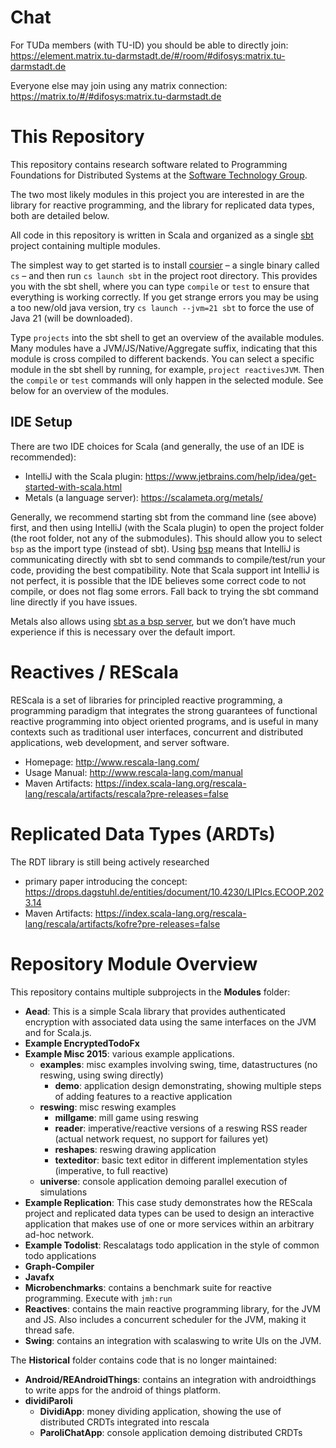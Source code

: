 # Chat

For TUDa members (with TU-ID) you should be able to directly join:
https://element.matrix.tu-darmstadt.de/#/room/#difosys:matrix.tu-darmstadt.de

Everyone else may join using any matrix connection:
https://matrix.to/#/#difosys:matrix.tu-darmstadt.de

# This Repository

This repository contains research software related to Programming Foundations for Distributed Systems at the [Software Technology Group](http://www.stg.tu-darmstadt.de/).

The two most likely modules in this project you are interested in are the library for reactive programming, and the library for replicated data types, both are detailed below.

All code in this repository is written in Scala and organized as a single [sbt](https://www.scala-sbt.org/) project containing multiple modules.

The simplest way to get started is to install [coursier](https://get-coursier.io/docs/cli-installation) – a single binary called `cs` – and then run `cs launch sbt` in the project root directory. This provides you with the sbt shell, where you can type `compile` or `test` to ensure that everything is working correctly. If you get strange errors you may be using a too new/old java version, try `cs launch --jvm=21 sbt` to force the use of Java 21 (will be downloaded).

Type `projects` into the sbt shell to get an overview of the available modules. Many modules have a JVM/JS/Native/Aggregate suffix, indicating that this module is cross compiled to different backends. You can select a specific module in the sbt shell by running, for example, `project reactivesJVM`. Then the `compile` or `test` commands will only happen in the selected module. See below for an overview of the modules.

## IDE Setup

There are two IDE choices for Scala (and generally, the use of an IDE is recommended):

* IntelliJ with the Scala plugin: https://www.jetbrains.com/help/idea/get-started-with-scala.html
* Metals (a language server): https://scalameta.org/metals/

Generally, we recommend starting sbt from the command line (see above) first, and then using IntelliJ (with the Scala plugin) to open the project folder (the root folder, not any of the submodules). This should allow you to select `bsp` as the import type (instead of sbt). Using [bsp](https://www.scala-lang.org/blog/2020/10/27/bsp-in-sbt.html) means that IntelliJ is communicating directly with sbt to send commands to compile/test/run your code, providing the best compatibility.
Note that Scala support int IntelliJ is not perfect, it is possible that the IDE believes some correct code to not compile, or does not flag some errors. Fall back to trying the sbt command line directly if you have issues.

Metals also allows using [sbt as a bsp server](https://scalameta.org/metals/docs/build-tools/sbt/#sbt-build-server), but we don’t have much experience if this is necessary over the default import.



# Reactives / REScala

REScala is a set of libraries for principled reactive programming,
a programming paradigm that integrates the strong guarantees of functional reactive programming into object oriented programs,
and is useful in many contexts such as traditional user interfaces, concurrent and distributed applications, web development, and server software.

* Homepage: <http://www.rescala-lang.com/>
* Usage Manual: <http://www.rescala-lang.com/manual>
* Maven Artifacts: https://index.scala-lang.org/rescala-lang/rescala/artifacts/rescala?pre-releases=false

# Replicated Data Types (ARDTs)

The RDT library is still being actively researched

* primary paper introducing the concept: https://drops.dagstuhl.de/entities/document/10.4230/LIPIcs.ECOOP.2023.14
* Maven Artifacts: https://index.scala-lang.org/rescala-lang/rescala/artifacts/kofre?pre-releases=false


# Repository Module Overview

This repository contains multiple subprojects in the __Modules__ folder:

* __Aead__: This is a simple Scala library that provides authenticated encryption with associated data using the same interfaces on the JVM and for Scala.js.
* __Example EncryptedTodoFx__
* __Example Misc 2015__: various example applications.
  * __examples__: misc examples involving swing, time, datastructures (no reswing, using swing directly)
    * __demo__: application design demonstrating, showing multiple steps of adding features to a reactive application
  * __reswing__: misc reswing examples
    * __millgame__: mill game using reswing
    * __reader__: imperative/reactive versions of a reswing RSS reader (actual network request, no support for failures yet)
    * __reshapes__: reswing drawing application
    * __texteditor__: basic text editor in different implementation styles (imperative, to full reactive)
  * __universe__: console application demoing parallel execution of simulations
* __Example Replication__: This case study demonstrates how the REScala project and replicated data types can be used to design an interactive application that makes use of one or more services within an arbitrary ad-hoc network.
* __Example Todolist__: Rescalatags todo application in the style of common todo applications
* __Graph-Compiler__
* __Javafx__
* __Microbenchmarks__: contains a benchmark suite for reactive programming.
  Execute with `jmh:run`
* __Reactives__: contains the main reactive programming library, for the JVM and JS.
  Also includes a concurrent scheduler for the JVM, making it thread safe.
* __Swing__: contains an integration with scalaswing to write UIs on the JVM.

The __Historical__ folder contains code that is no longer maintained:

* __Android/REAndroidThings__: contains an integration with androidthings to write apps for the android of things platform.
* __dividiParoli__
  * __DividiApp__: money dividing application, showing the use of distributed CRDTs integrated into rescala
  * __ParoliChatApp__: console application demoing distributed CRDTs
